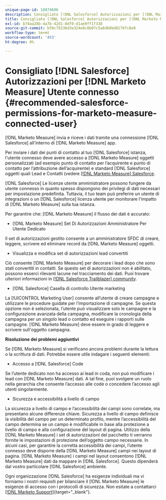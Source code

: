 ```yaml
---
unique-page-id: 18874696
description: Consigliato [!DNL Salesforce] Autorizzazioni per [!DNL Marketo Measure] Utente connesso - [!DNL Marketo Measure] - Documentazione del prodotto
title: Consigliato [!DNL Salesforce] Autorizzazioni per [!DNL Marketo Measure] Utente connesso
exl-id: b74aa28b-4a7b-42d1-8df0-d1ae0ff1f338
source-git-commit: b59c79236d3e324e8c8b07c5a6d68bd8176fc8a9
workflow-type: tm+mt
source-wordcount: '453'
ht-degree: 0%

---
```


# Consigliato [!DNL Salesforce] Autorizzazioni per [!DNL Marketo Measure] Utente connesso {#recommended-salesforce-permissions-for-marketo-measure-connected-user}

[!DNL Marketo Measure] invia e riceve i dati tramite una connessione [!DNL Salesforce] all&#39;interno di [!DNL Marketo Measure] app.

Per inviare i dati dei punti di contatto al tuo [!DNL Salesforce] istanza, l&#39;utente connesso deve avere accesso a [!DNL Marketo Measure] oggetti personalizzati (ad esempio punto di contatto per l’acquirente e punto di contatto per l’attribuzione dell’acquirente) e standard [!DNL Salesforce] oggetti quali Lead e Contatti (vedere [[!DNL Marketo Measure] Salesforce](/help/configuration-and-setup/marketo-measure-and-salesforce/how-marketo-measure-and-salesforce-interact.md).

[!DNL Salesforce] Le licenze utente amministratore possono fungere da utente connesso in quanto spesso dispongono dei privilegi di dati necessari per impostazione predefinita. Tuttavia, il tuo team può preferire un utente di integrazioni o un [!DNL Salesforce] licenza utente per monitorare l&#39;impatto di [!DNL Marketo Measure] sulla tua istanza.

Per garantire che: [!DNL Marketo Measure] il flusso dei dati è accurato:

* [!DNL Marketo Measure] Set Di Autorizzazioni Amministratore Per Utente Dedicato

Il set di autorizzazioni gestito consente a un amministratore SFDC di creare, leggere, scrivere ed eliminare record da [!DNL Marketo Measure] oggetti.

* Visualizza e modifica set di autorizzazioni lead convertiti

Ciò consente [!DNL Marketo Measure] per decorare i lead dopo che sono stati convertiti in contatti. Se questo set di autorizzazioni non è abilitato, possono esserci rilevanti lacune nel tracciamento dei dati. Puoi trovare ulteriori informazioni in [[!DNL Salesforce Trailblazer] community](https://help.salesforce.com/articleView?id=leads_view_edit_converted.htm&amp;type=5).

* [!DNL Salesforce] Casella di controllo Utente marketing

La [!UICONTROL Marketing User] consente all’utente di creare campagne e utilizzare le procedure guidate per l’importazione di campagne. Se questa opzione non è selezionata, l’utente può visualizzare solo le campagne e la configurazione avanzata della campagna, modificare la cronologia della campagna per un singolo lead o contatto ed eseguire i rapporti sulle campagne. [!DNL Marketo Measure] deve essere in grado di leggere e scrivere sull&#39;oggetto campagna.

**Risoluzione dei problemi aggiuntivi**

Se [!DNL Marketo Measure] si verificano ancora problemi durante la lettura o la scrittura di dati. Potrebbe essere utile indagare i seguenti elementi:

* Accesso a [!DNL Salesforce] Code

Se l’utente dedicato non ha accesso ai lead in coda, non può modificare i lead con [!DNL Marketo Measure] dati. A tal fine, puoi svolgere un ruolo nella gerarchia che consente l’accesso alle code o concedere l’accesso agli utenti singolarmente.

* Sicurezza e accessibilità a livello di campo

La sicurezza a livello di campo e l’accessibilità dei campi sono correlate, ma presentano alcune differenze chiave. Sicurezza a livello di campo definisce la visibilità del campo per un determinato profilo, mentre l’accessibilità del campo determina se un campo è modificabile in base alla protezione a livello di campo e alla configurazione del layout di pagina. Utilizzo della [!DNL Marketo Measure] i set di autorizzazioni del pacchetto ti verranno fornite le impostazioni di protezione dell’oggetto campo necessarie. In alcuni casi, per garantire la corretta accessibilità dei campi, l’utente connesso deve disporre della [!DNL Marketo Measure] campi nei layout di pagina. [!DNL Marketo Measure] i campi nel layout consentono [!DNL Marketo Measure] dati da mappare in [!DNL Salesforce]. Questo dipenderà dal vostro particolare [!DNL Salesforce] ambiente.

Ogni organizzazione [!DNL Salesforce] ha esigenze individuali ma vi forniamo i nostri requisiti per bilanciare il [!DNL Marketo Measure] le esigenze di accesso con i protocolli di sicurezza. Non esitate a contattarci [[!DNL Marketo Support]](https://nation.marketo.com/t5/support/ct-p/Support){target=&quot;_blank&quot;}.
